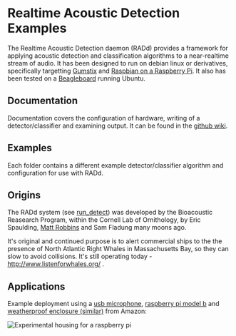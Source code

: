 
# Realtime Acoustic Detection Examples

The Realtime Acoustic Detection daemon (RADd) provides a framework for applying acoustic detection and classification algorithms to a near-realtime stream of audio.  It has been designed to run on debian linux or derivatives, specifically targetting [Gumstix](https://www.gumstix.com/) and [Raspbian on a Raspberry Pi](http://www.raspbian.org/).  It also has been tested on a [Beagleboard](beagleboard.org) running Ubuntu.

## Documentation
Documentation covers the configuration of hardware, writing of a detector/classifier and examining output.  It can be found in the [github wiki](https://github.com/CornellLabofOrnithology/brp-realtime-acoustic-detectors/wiki).

## Examples
Each folder contains a different example detector/classifier algorithm and configuration for use with RADd.

## Origins
The RADd system (see [run_detect](http://ieeexplore.ieee.org/stamp/stamp.jsp?arnumber=6107182)) was developed by the Bioacoustic Reasearch Program, within the Cornell Lab of Ornithology, by Eric Spaulding, [Matt Robbins](https://github.com/matt-robbins) and Sam Fladung many moons ago.  

It's original and continued purpose is to alert commercial ships to the the presence of North Atlantic Right Whales in Massachusetts Bay, so they can slow to avoid collisions.  It's still operating today - http://www.listenforwhales.org/ .

## Applications
Example deployment using a [usb microphone](http://www.amazon.com/CAD-Audio-U9-Condenser-Microphone/dp/B004P1BQG2), [raspberry pi model b](http://www.amazon.com/Raspberry-Pi-Model-512MB-Computer/dp/B00LPESRUK) and [weatherproof enclosure (similar)](http://www.amazon.com/Estone-Waterproof-Plastic-Project-Enclosure/dp/B00JEWVF2C) from Amazon:

![Experimental housing for a raspberry pi](https://farm8.staticflickr.com/7518/15411509783_468a9ac962_z_d.jpg)
